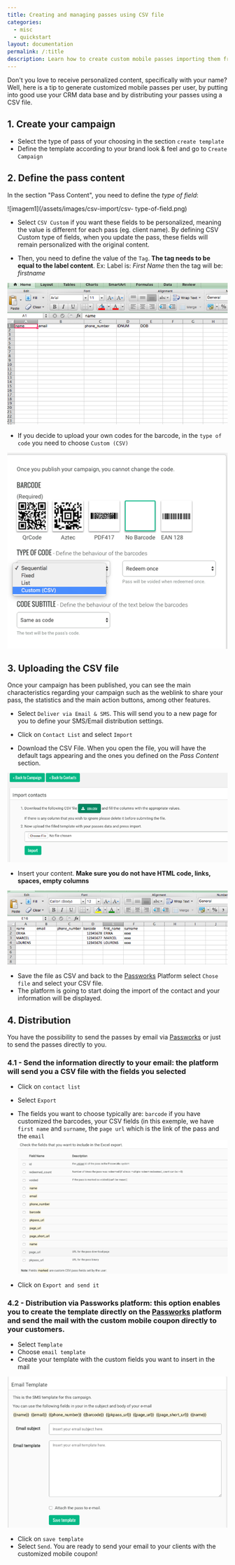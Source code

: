 ```yaml
---
title: Creating and managing passes using CSV file
categories:
  - misc
  - quickstart
layout: documentation
permalink: /:title
description: Learn how to create custom mobile passes importing them from a CSV file.
---
```


Don't you love to receive personalized content, specifically with your name? Well, here is a tip to generate customized mobile passes per user, by putting into good use your CRM data base and by distributing your passes using a CSV file.

## 1. Create your campaign

- Select the type of pass of your choosing in the section `create template`
- Define the template according to your brand look & feel and go to `Create Campaign`

## 2. Define the pass content

In the section "Pass Content", you need to define the _type of field_:

![imagem1](/assets/images/csv-import/csv- type-of-field.png)

- Select `CSV Custom` if you want these fields to be personalized, meaning the value is different for each pass (eg. client name). By defining CSV Custom type of fields, when you update the pass, these fields will remain personalized with the original content.

- Then, you need to define the value of the `Tag`. **The tag needs to be equal to the label content**.
Ex: Label is: _First Name_ then the tag will be: _firstname_

![imagem1](/assets/images/csv-import/csv-spreadsheet.png)

- If you decide to upload your own codes for the barcode, in the `type of code` you need to choose `Custom (CSV)`

![imagem1](/assets/images/csv-import/csv-barcode.png)

## 3. Uploading the CSV file

Once your campaign has been published, you can see the main characteristics regarding your campaign such as the weblink to share your pass, the statistics and the main action buttons, among other features.

- Select `Deliver via Email & SMS`. This will send you to a new page for you to define your SMS/Email distribution settings.

- Click on `Contact List` and select `Import`

- Download the CSV File. When you open the file, you will have the default tags appearing and the ones you defined on the _Pass Content_ section.

![imagem1](/assets/images/csv-import/csv-import.png)

- Insert your content. **Make sure you do not have HTML code, links, spaces, empty columns**

![imagem1](/assets/images/csv-import/csv-excel.png)

- Save the file as CSV and back to the [Passworks](https://www.passworks.io) Platform select `Chose file` and select your CSV file.
- The platform is going to start doing the import of the contact and your information will be displayed.

## 4. Distribution

You have the possibility to send the passes by email via [Passworks](https://www.passworks.io) or just to send the passes directly to you.

### 4.1 - Send the information directly to your email: the platform will send you a CSV file with the fields you selected
- Click on `contact list`
- Select `Export`
- The fields you want to choose typically are: `barcode` if you have customized the barcodes, your CSV fields (in this exemple, we have `first name` and `surname`, the `page url` which is the link of the pass and the `email`
![imagem1](/assets/images/csv-import/csv-export.png)

- Click on `Export and send it`

### 4.2 - Distribution via Passworks platform: this option enables you to create the template directly on the [Passworks](https://www.passworks.io) platform and send the mail with the custom mobile coupon directly to your customers.
- Select `Template`
- Choose `email template`
- Create your template with the custom fields you want to insert in the mail

![imagem1](/assets/images/csv-import/csv-template-mail.png)

- Click on `save template`
- Select `Send`. You are ready to send your email to your clients with the customized mobile coupon!
